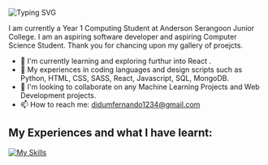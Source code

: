  ![Typing SVG](https://readme-typing-svg.demolab.com/?lines=I+am+Didum+Fernando!)
 
 I am currently a Year 1 Computing Student at Anderson Serangoon Junior College. I am an aspiring software developer and aspiring Computer Science Student. Thank you for chancing upon my gallery of proejcts.
 
 - 🌱  I'm currently learning and exploring furthur into React .
 - 🔭  My experiences in coding languages and design scripts such as Python, HTML, CSS, SASS, React, Javascript, SQL, MongoDB.
 - 👯  I'm looking to collaborate on any Machine Learning Projects and Web Development projects.
 - 📫  How to reach me: didumfernando1234@gmail.com



## My Experiences and what I have learnt:

[![My Skills](https://skillicons.dev/icons?i=js,html,css,bootstrap,figma,flask,linux,mongodb,ps,py,qt,react,redux,sass,sqlite,vite)](https://skillicons.dev)




<!--
**didumfernando/didumfernando** is a ✨ _special_ ✨ repository because its `README.md` (this file) appears on your GitHub profile.

Here are some ideas to get you started:

- 🔭 I’m currently working on ...
- 🌱 I’m currently learning ...
- 👯 I’m looking to collaborate on ...
- 🤔 I’m looking for help with ...
- 💬 Ask me about ...
- 📫 How to reach me: ...
- 😄 Pronouns: ...
- ⚡ Fun fact: ...
-->
